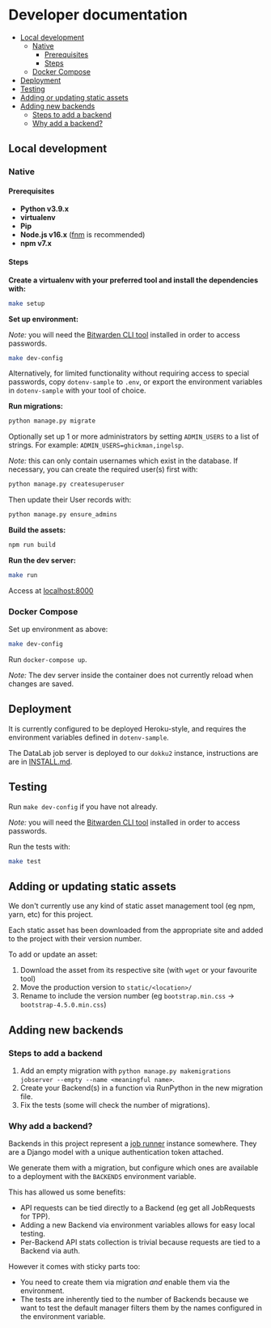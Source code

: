 # Developer documentation

- [Local development](#local-development)
  - [Native](#native)
    - [Prerequisites](#prerequisites)
    - [Steps](#steps)
  - [Docker Compose](#docker-compose)
- [Deployment](#deployment)
- [Testing](#testing)
- [Adding or updating static assets](#adding-or-updating-static-assets)
- [Adding new backends](#adding-new-backends)
  - [Steps to add a backend](#steps-to-add-a-backend)
  - [Why add a backend?](#why-add-a-backend)

## Local development

### Native

#### Prerequisites

- **Python v3.9.x**
- **virtualenv**
- **Pip**
- **Node.js v16.x** ([fnm](https://github.com/Schniz/fnm#installation) is recommended)
- **npm v7.x**

#### Steps

**Create a virtualenv with your preferred tool and install the dependencies with:**

```sh
make setup
```

**Set up environment:**

_Note:_ you will need the [Bitwarden CLI tool](https://bitwarden.com/help/article/cli/) installed in order to access passwords.

```sh
make dev-config
```

Alternatively, for limited functionality without requiring access to special passwords, copy `dotenv-sample` to `.env`,
or export the environment variables in `dotenv-sample` with your tool of choice.

**Run migrations:**

```sh
python manage.py migrate
```

Optionally set up 1 or more administrators by setting `ADMIN_USERS` to a list of strings.
For example: `ADMIN_USERS=ghickman,ingelsp`.

_Note:_ this can only contain usernames which exist in the database.
If necessary, you can create the required user(s) first with:

```sh
python manage.py createsuperuser
```

Then update their User records with:

```sh
python manage.py ensure_admins
```

**Build the assets:**

```sh
npm run build
```

**Run the dev server:**

```sh
make run
```

Access at [localhost:8000](http://localhost:8000)

### Docker Compose

Set up environment as above:

```sh
make dev-config
```

Run `docker-compose up`.

_Note:_ The dev server inside the container does not currently reload when changes are saved.

## Deployment

It is currently configured to be deployed Heroku-style, and requires the environment variables defined in `dotenv-sample`.

The DataLab job server is deployed to our `dokku2` instance, instructions are are in [INSTALL.md](INSTALL.md).

## Testing

Run `make dev-config` if you have not already.

_Note:_ you will need the [Bitwarden CLI tool](https://bitwarden.com/help/article/cli/) installed in order to access passwords.

Run the tests with:

```sh
make test
```

## Adding or updating static assets

We don't currently use any kind of static asset management tool (eg npm, yarn, etc) for this project.

Each static asset has been downloaded from the appropriate site and added to the project with their version number.

To add or update an asset:

1. Download the asset from its respective site (with `wget` or your favourite tool)
2. Move the production version to `static/<location>/`
3. Rename to include the version number (eg `bootstrap.min.css` -> `bootstrap-4.5.0.min.css`)

## Adding new backends

### Steps to add a backend

1. Add an empty migration with `python manage.py makemigrations jobserver --empty --name <meaningful name>`.
2. Create your Backend(s) in a function via RunPython in the new migration file.
3. Fix the tests (some will check the number of migrations).

### Why add a backend?

Backends in this project represent a [job runner](https://github.com/opensafely-core/job-runner) instance somewhere.
They are a Django model with a unique authentication token attached.

We generate them with a migration, but configure which ones are available to a deployment with the `BACKENDS` environment variable.

This has allowed us some benefits:

- API requests can be tied directly to a Backend (eg get all JobRequests for TPP).
- Adding a new Backend via environment variables allows for easy local testing.
- Per-Backend API stats collection is trivial because requests are tied to a Backend via auth.

However it comes with sticky parts too:

- You need to create them via migration _and_ enable them via the environment.
- The tests are inherently tied to the number of Backends because we want to test the default manager filters them by the names configured in the environment variable.
